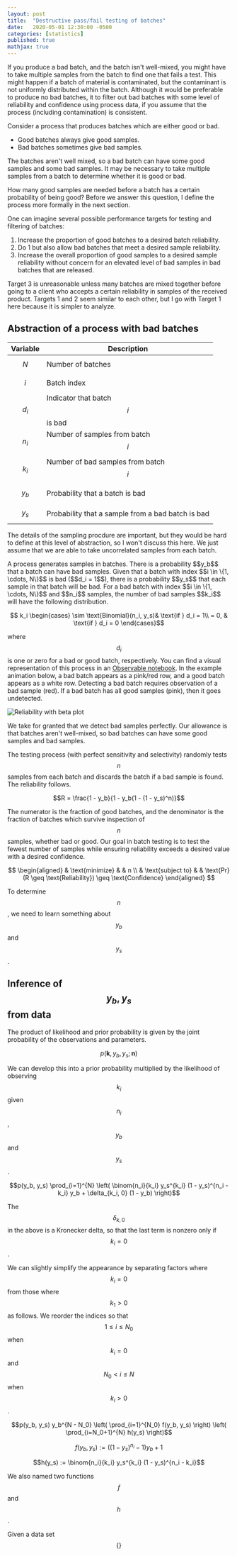 ```yaml
---
layout: post
title:  "Destructive pass/fail testing of batches"
date:   2020-05-01 12:30:00 -0500
categories: [statistics]
published: true
mathjax: true
---
```


If you produce a bad batch, and the batch isn't well-mixed, you might have to take multiple samples from the batch to find one that fails a test. This might happen if a batch of material is contaminated, but the contaminant is not uniformly distributed within the batch. Although it would be preferable to produce no bad batches, it to filter out bad batches with some level of reliability and confidence using process data, if you assume that the process (including contamination) is consistent.

Consider a process that produces batches which are either good or bad.

- Good batches always give good samples.
- Bad batches sometimes give bad samples.

The batches aren't well mixed, so a bad batch can have some good samples and some bad samples. It may be necessary to take multiple samples from a batch to determine whether it is good or bad.

How many good samples are needed before a batch has a certain probability of being good? Before we answer this question, I define the process more formally in the next section.

<aside class="aside-center"><p>One can imagine several possible performance targets for testing and filtering of batches:</p>

<ol>
<li>Increase the proportion of good batches to a desired batch reliability.</li>
<li>Do 1 but also allow bad batches that meet a desired sample reliability.</li>
<li>Increase the overall proportion of good samples to a desired sample reliability without concern for an elevated level of bad samples in bad batches that are released.</li>
</ol>

<p>Target 3 is unreasonable unless many batches are mixed together before going to a client who accepts a certain reliability in samples of the received product. Targets 1 and 2 seem similar to each other, but I go with Target 1 here because it is simpler to analyze.</p></aside>

## Abstraction of a process with bad batches

|Variable|Description|
|----|----|
| $$N$$ |  Number of batches |
| $$i$$ |  Batch index |
| $$d_i$$ |  Indicator that batch $$i$$ is bad |
| $$n_i$$ |  Number of samples from batch $$i$$ |
| $$k_i$$ |  Number of bad samples from batch $$i$$ |
| $$y_b$$ |  Probability that a batch is bad |
| $$y_s$$ |  Probability that a sample from a bad batch is bad |

<aside><p>The details of the sampling procdure are important, but they would be hard to define at this level of abstraction, so I won't discuss this here. We just assume that we are able to take uncorrelated samples from each batch.</p></aside>
A process generates samples in batches. There is a probability $$y_b$$ that a batch can have bad samples. Given that a batch with index $$i \in \{1, \cdots, N\}$$ is bad ($$d_i = 1$$), there is a probability $$y_s$$ that each sample in that batch will be bad. For a bad batch with index $$i \in \{1, \cdots, N\}$$ and $$n_i$$ samples, the number of bad samples $$k_i$$ will have the following distribution.

$$    k_i
\begin{cases}
    \sim \text{Binomial}(n_i, y_s)& \text{if } d_i = 1\\
    = 0,              & \text{if } d_i = 0
\end{cases}$$

where $$d_i$$ is one or zero for a bad or good batch, respectively. You can find a visual representation of this process in an [Observable notebook](https://observablehq.com/@khuston/destructive-pass-fail-testing-of-batches). In the example animation below, a bad batch appears as a pink/red row, and a good batch appears as a white row. Detecting a bad batch requires observation of a bad sample (red). If a bad batch has all good samples (pink), then it goes undetected.

![Reliability with beta plot](/assets/images/batch_testing_animation.gif)

<aside><p>We take for granted that we detect bad samples perfectly. Our allowance is that batches aren't well-mixed, so bad batches can have some good samples and bad samples.</p></aside>

The testing process (with perfect sensitivity and selectivity) randomly tests $$n$$ samples from each batch and discards the batch if a bad sample is found. The reliability follows.

$$R = \frac{1 - y_b}{1 - y_b(1 - (1 - y_s)^n)}$$

The numerator is the fraction of good batches, and the denominator is the fraction of batches which survive inspection of $$n$$ samples, whether bad or good. Our goal in batch testing is to test the fewest number of samples while ensuring reliability exceeds a desired value with a desired confidence.

$$
\begin{aligned}
& \text{minimize}
& & n \\
& \text{subject to}
& & \text{Pr}(R \geq \text{Reliability}) \geq \text{Confidence}
\end{aligned}
$$

To determine $$n$$, we need to learn something about $$y_b$$ and $$y_s$$.

## Inference of $$y_b, y_s$$ from data
The product of likelihood and prior probability is given by the joint probability of the observations and parameters.

$$p(\boldsymbol{k}, y_b, y_s; \boldsymbol{n})$$

We can develop this into a prior probability multiplied by the likelihood of observing $$k_i$$ given $$n_i$$, $$y_b$$ and $$y_s$$. 

$$p(y_b, y_s) \prod_{i=1}^{N} \left( \binom{n_i}{k_i} y_s^{k_i} (1 - y_s)^{n_i - k_i} y_b + \delta_{k_i, 0} (1 - y_b) \right)$$

The $$\delta_{k,0}$$ in the above is a Kronecker delta, so that the last term is nonzero only if $$k_i = 0$$.

We can slightly simplify the appearance by separating factors where $$k_i = 0$$ from those where $$k_1 > 0$$ as follows. We reorder the indices so that $$1 \leq i \leq N_0$$ when $$k_i = 0$$ and $$N_0 < i \leq N$$ when $$k_i > 0$$.

$$p(y_b, y_s) y_b^{N - N_0} \left( \prod_{i=1}^{N_0} f(y_b, y_s) \right) \left( \prod_{i=N_0+1}^{N} h(y_s) \right)$$

$$f(y_b, y_s) := \left((1 - y_s)^{n_i} - 1\right)y_b + 1$$

$$h(y_s) := \binom{n_i}{k_i} y_s^{k_i} (1 - y_s)^{n_i - k_i}$$

We also named two functions $$f$$ and $$h$$.

Given a data set $$\{  \}$$